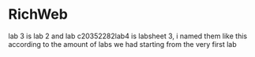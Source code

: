 # RichWeb

lab 3 is lab 2 and lab c20352282lab4  is labsheet 3, i named them like this according to the amount of labs we had starting from the very first lab 
